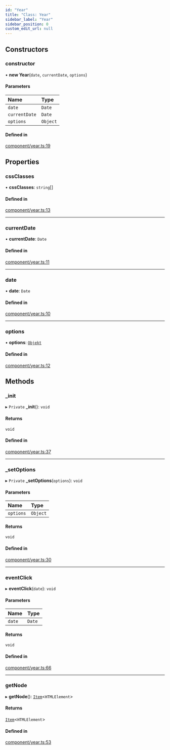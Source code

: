 ```yaml
---
id: "Year"
title: "Class: Year"
sidebar_label: "Year"
sidebar_position: 0
custom_edit_url: null
---
```


## Constructors

### constructor

• **new Year**(`date`, `currentDate`, `options`)

#### Parameters

| Name | Type |
| :------ | :------ |
| `date` | `Date` |
| `currentDate` | `Date` |
| `options` | `Object` |

#### Defined in

[component/year.ts:19](https://github.com/siposdani87/sui-js/blob/8315555/src/component/year.ts#L19)

## Properties

### cssClasses

• **cssClasses**: `string`[]

#### Defined in

[component/year.ts:13](https://github.com/siposdani87/sui-js/blob/8315555/src/component/year.ts#L13)

___

### currentDate

• **currentDate**: `Date`

#### Defined in

[component/year.ts:11](https://github.com/siposdani87/sui-js/blob/8315555/src/component/year.ts#L11)

___

### date

• **date**: `Date`

#### Defined in

[component/year.ts:10](https://github.com/siposdani87/sui-js/blob/8315555/src/component/year.ts#L10)

___

### options

• **options**: [`Objekt`](Objekt.md)

#### Defined in

[component/year.ts:12](https://github.com/siposdani87/sui-js/blob/8315555/src/component/year.ts#L12)

## Methods

### \_init

▸ `Private` **_init**(): `void`

#### Returns

`void`

#### Defined in

[component/year.ts:37](https://github.com/siposdani87/sui-js/blob/8315555/src/component/year.ts#L37)

___

### \_setOptions

▸ `Private` **_setOptions**(`options`): `void`

#### Parameters

| Name | Type |
| :------ | :------ |
| `options` | `Object` |

#### Returns

`void`

#### Defined in

[component/year.ts:30](https://github.com/siposdani87/sui-js/blob/8315555/src/component/year.ts#L30)

___

### eventClick

▸ **eventClick**(`date`): `void`

#### Parameters

| Name | Type |
| :------ | :------ |
| `date` | `Date` |

#### Returns

`void`

#### Defined in

[component/year.ts:66](https://github.com/siposdani87/sui-js/blob/8315555/src/component/year.ts#L66)

___

### getNode

▸ **getNode**(): [`Item`](Item.md)<`HTMLElement`\>

#### Returns

[`Item`](Item.md)<`HTMLElement`\>

#### Defined in

[component/year.ts:53](https://github.com/siposdani87/sui-js/blob/8315555/src/component/year.ts#L53)
